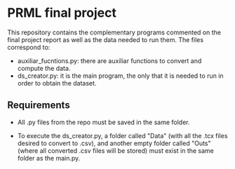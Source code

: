 # PRML final project
This repository contains the complementary programs commented on the final project report as well as the data needed to run them. The files correspond to:
 - auxiliar_fucntions.py: there are auxiliar functions to convert and compute the data.
 - ds_creator.py: it is the main program, the only that it is needed to run in order to obtain the dataset.

## Requirements
 - All .py files from the repo must be saved in the same folder.

 - To execute the ds_creator.py, a folder called "Data" (with all the .tcx files desired to convert to .csv), and another empty folder called "Outs" (where all converted .csv files will be stored) must exist in the same folder as the main.py.

